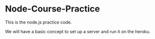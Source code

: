 # Node-Course-Practice

This is the node.js practice code.

We will have a basic concept to set up a server and run it on the heroku.
